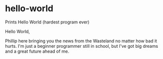 # hello-world
Prints Hello World (hardest program ever)

Hello World,

Phillip here bringing you the news from the Wasteland no matter how bad it hurts.  I'm just a beginner programmer still in school, but I've got big dreams and a great future ahead of me.   
